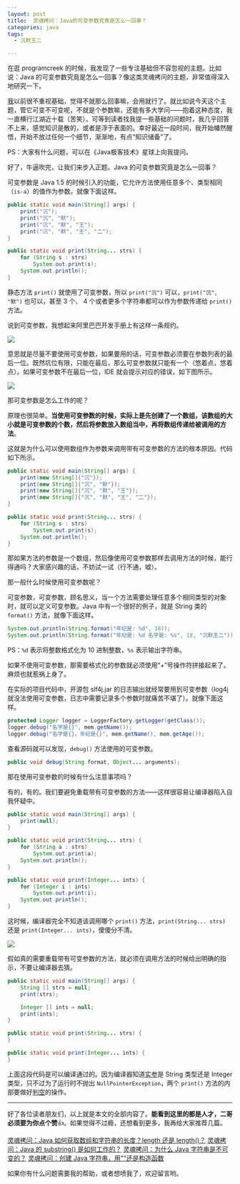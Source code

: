 ```yaml
---
layout: post
title:  灵魂拷问：Java的可变参数究竟是怎么一回事？
categories: java
tags:
  - 沉默王二

---
```


在逛 programcreek 的时候，我发现了一些专注基础但不容忽视的主题。比如说：Java 的可变参数究竟是怎么一回事？像这类灵魂拷问的主题，非常值得深入地研究一下。

<!--more-->

[我](https://mp.weixin.qq.com/s/feoOINGSyivBO8Z1gaQVOA)以前很不重视基础，觉得不就那么回事嘛，会用就行了。就比如说今天这个主题，管它可变不可变呢，不就是个参数嘛，还能有多大学问——抱着这种态度，我一直横行江湖近十载（苦笑）。可等到读者找我提一些基础的问题时，我几乎回答不上来，感觉知识是散的，或者是浮于表面的。幸好最近一段时间，我开始幡然醒悟，开始不放过任何一个细节，渐渐地，有点“知识储备”了。

PS：大家有什么问题，可以在《Java极客技术》星球上向我提问。

好了，牛逼吹完，让我们来步入正题。Java 的可变参数究竟是怎么一回事？

可变参数是 Java 1.5 的时候引入的功能，它允许方法使用任意多个、类型相同（`is-a`）的值作为参数。就像下面这样。

```java
public static void main(String[] args) {
    print("沉");
    print("沉", "默");
    print("沉", "默", "王");
    print("沉", "默", "王", "二");
}

public static void print(String... strs) {
    for (String s : strs)
        System.out.print(s);
    System.out.println();
}
```

静态方法 `print()` 就使用了可变参数，所以 `print("沉")` 可以，`print("沉", "默")` 也可以，甚至 3 个、 4 个或者更多个字符串都可以作为参数传递给 `print()` 方法。

说到可变参数，我想起来阿里巴巴开发手册上有这样一条规约。

![](http://www.itwanger.com/assets/images/2019/12/java-varargs-1.png)


意思就是尽量不要使用可变参数，如果要用的话，可变参数必须要在参数列表的最后一位。既然坑位有限，只能在最后，那么可变参数就只能有一个（悠着点，悠着点）。如果可变参数不在最后一位，IDE 就会提示对应的错误，如下图所示。

![](http://www.itwanger.com/assets/images/2019/12/java-varargs-2.png)



那可变参数是怎么工作的呢？

原理也很简单。**当使用可变参数的时候，实际上是先创建了一个数组，该数组的大小就是可变参数的个数，然后将参数放入数组当中，再将数组传递给被调用的方法**。

这就是为什么可以使用数组作为参数来调用带有可变参数的方法的根本原因。代码如下所示。

```java
public static void main(String[] args) {
    print(new String[]{"沉"});
    print(new String[]{"沉", "默"});
    print(new String[]{"沉", "默", "王"});
    print(new String[]{"沉", "默", "王", "二"});
}

public static void print(String... strs) {
    for (String s : strs)
        System.out.print(s);
    System.out.println();
}
```

那如果方法的参数是一个数组，然后像使用可变参数那样去调用方法的时候，能行得通吗？大家感兴趣的话，不妨试一试（行不通，嘘）。



那一般什么时候使用可变参数呢？

可变参数，可变参数，顾名思义，当一个方法需要处理任意多个相同类型的对象时，就可以定义可变参数。Java 中有一个很好的例子，就是 String 类的 `format()` 方法，就像下面这样。

```java
System.out.println(String.format("年纪是: %d", 18));
System.out.println(String.format("年纪是: %d 名字是: %s", 18, "沉默王二"));
```

PS：`%d` 表示将整数格式化为 10 进制整数，`%s` 表示输出字符串。

如果不使用可变参数，那需要格式化的参数就必须使用“+”号操作符拼接起来了。麻烦也就惹祸上身了。

在实际的项目代码中，开源包 slf4j.jar 的日志输出就经常要用到可变参数（log4j 就没法使用可变参数，日志中需要记录多个参数时就痛苦不堪了）。就像下面这样。

```java
protected Logger logger = LoggerFactory.getLogger(getClass());
logger.debug("名字是{}", mem.getName());
logger.debug("名字是{}，年纪是{}", mem.getName(), mem.getAge());
```

查看源码就可以发现，`debug()` 方法使用的可变参数。

```java
public void debug(String format, Object... arguments);
```

那在使用可变参数的时候有什么注意事项吗？

有的，有的。我们要避免重载带有可变参数的方法——这样很容易让编译器陷入自我怀疑中。

```java
public static void main(String[] args) {
    print(null);
}

public static void print(String... strs) {
    for (String a : strs)
        System.out.print(a);
    System.out.println();
}

public static void print(Integer... ints) {
    for (Integer i : ints)
        System.out.print(i);
    System.out.println();
}
```

这时候，编译器完全不知道该调用哪个 `print()` 方法，`print(String... strs)` 还是 `print(Integer... ints)`，傻傻分不清。

![](http://www.itwanger.com/assets/images/2019/12/java-varargs-3.png)

假如真的需要重载带有可变参数的方法，就必须在调用方法的时候给出明确的指示，不要让编译器去猜。

```java
public static void main(String[] args) {
    String [] strs = null;
    print(strs);

    Integer [] ints = null;
    print(ints);
}

public static void print(String... strs) {
}

public static void print(Integer... ints) {
}
```

上面这段代码是可以编译通过的。因为编译器知道[实参](http://www.itwanger.com/java/2019/11/26/java-yinyong-value.html)是 String 类型还是 Integer 类型，只不过为了运行时不抛出 `NullPointerException`，两个 `print()` 方法的内部要做好[判空](https://mp.weixin.qq.com/s/PBqR_uj6dd4xKEX8SUWIYQ)的操作。

------

好了各位读者朋友们，以上就是本文的全部内容了。**能看到这里的都是人才，二哥必须要为你点个赞**👍。如果觉得不过瘾，还想看到更多，我再给大家推荐几篇。

[灵魂拷问：Java 如何获取数组和字符串的长度？length 还是 length()？](http://www.itwanger.com/java/2019/12/08/java-array-string-length.html)
[灵魂拷问：Java 的 substring() 是如何工作的？](https://mp.weixin.qq.com/s/rLakWBPuWqYG8QT6ACetGQ)
[灵魂拷问：为什么 Java 字符串是不可变的？](https://mp.weixin.qq.com/s/CRQrm5zGpqWxYL_ztk-b2Q)
[灵魂拷问：创建 Java 字符串，用""还是构造函数](http://www.itwanger.com/java/2019/11/28/java-string-shuangyinhao-gouzaohanshu.html)



如果你有什么问题需要我的帮助，或者想喷我了，欢迎留言哟。